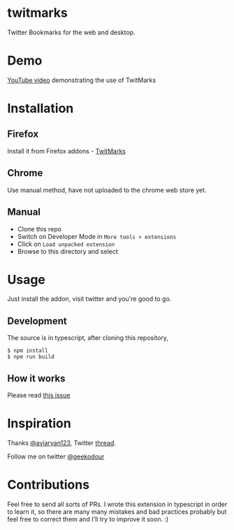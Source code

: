 # twitmarks
Twitter Bookmarks for the web and desktop.
# Demo
[YouTube video](https://youtu.be/uAx7bhwkpA4) demonstrating the use of TwitMarks

# Installation

## Firefox
Install it from Firefox addons - [TwitMarks](https://addons.mozilla.org/en-US/firefox/addon/twitmarks/)

## Chrome
Use manual method, have not uploaded to the chrome web store yet.

## Manual
- Clone this repo
- Switch on Developer Mode in `More tools > extensions`
- Click on `Load unpacked extension`
- Browse to this directory and select

# Usage
Just install the addon, visit twitter and you're good to go.

## Development
The source is in typescript, after cloning this repository,
```
$ npm install
$ npm run build
```

## How it works
Please read [this issue](https://github.com/geekodour/twitmarks/issues/6)

# Inspiration
Thanks [@aviaryan123](https://twitter.com/aviaryan123), Twitter [thread](https://twitter.com/aviaryan123/status/1020295502078914560).

Follow me on twitter [@geekodour](https://twitter.com/geekodour)

# Contributions
Feel free to send all sorts of PRs. I wrote this extension in typescript in order to learn it, so there are many many mistakes and bad practices probably but feel free to correct them and I'll try to improve it soon. :)
